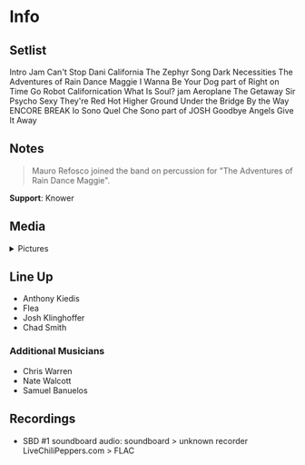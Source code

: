# Info

## Setlist

Intro Jam
Can't Stop
Dani California
The Zephyr Song
Dark Necessities
The Adventures of Rain Dance Maggie
I Wanna Be Your Dog part of
Right on Time
Go Robot
Californication
What Is Soul? jam
Aeroplane
The Getaway
Sir Psycho Sexy
They're Red Hot
Higher Ground
Under the Bridge
By the Way
ENCORE BREAK
Io Sono Quel Che Sono part of JOSH
Goodbye Angels
Give It Away

## Notes

> Mauro Refosco joined the band on percussion for "The Adventures of Rain Dance Maggie".

**Support**: Knower

## Media 

<details>
  <summary>Pictures</summary>
  <!--<img alt="Setlist" title="Setlist" src="_.jpg" height="200" />
  <img alt="Clipping" title="Clipping" src="_.jpg" height="200" />
  <img alt="Flyer" title="Flyer" src="_.jpg" height="200" />-->
</details>

## Line Up

* Anthony Kiedis
* Flea
* Josh Klinghoffer
* Chad Smith

### Additional Musicians

* Chris Warren  
* Nate Walcott  
* Samuel Banuelos

## Recordings

* SBD #1 soundboard audio: soundboard > unknown recorder LiveChiliPeppers.com > FLAC

